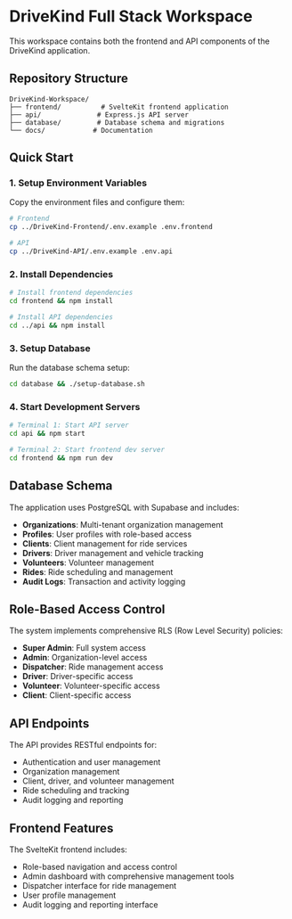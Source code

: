 # DriveKind Full Stack Workspace

This workspace contains both the frontend and API components of the DriveKind application.

## Repository Structure

```
DriveKind-Workspace/
├── frontend/          # SvelteKit frontend application
├── api/              # Express.js API server
├── database/         # Database schema and migrations
└── docs/            # Documentation
```

## Quick Start

### 1. Setup Environment Variables

Copy the environment files and configure them:

```bash
# Frontend
cp ../DriveKind-Frontend/.env.example .env.frontend

# API
cp ../DriveKind-API/.env.example .env.api
```

### 2. Install Dependencies

```bash
# Install frontend dependencies
cd frontend && npm install

# Install API dependencies  
cd ../api && npm install
```

### 3. Setup Database

Run the database schema setup:

```bash
cd database && ./setup-database.sh
```

### 4. Start Development Servers

```bash
# Terminal 1: Start API server
cd api && npm start

# Terminal 2: Start frontend dev server
cd frontend && npm run dev
```

## Database Schema

The application uses PostgreSQL with Supabase and includes:

- **Organizations**: Multi-tenant organization management
- **Profiles**: User profiles with role-based access
- **Clients**: Client management for ride services
- **Drivers**: Driver management and vehicle tracking
- **Volunteers**: Volunteer management
- **Rides**: Ride scheduling and management
- **Audit Logs**: Transaction and activity logging

## Role-Based Access Control

The system implements comprehensive RLS (Row Level Security) policies:

- **Super Admin**: Full system access
- **Admin**: Organization-level access
- **Dispatcher**: Ride management access
- **Driver**: Driver-specific access
- **Volunteer**: Volunteer-specific access
- **Client**: Client-specific access

## API Endpoints

The API provides RESTful endpoints for:

- Authentication and user management
- Organization management
- Client, driver, and volunteer management
- Ride scheduling and tracking
- Audit logging and reporting

## Frontend Features

The SvelteKit frontend includes:

- Role-based navigation and access control
- Admin dashboard with comprehensive management tools
- Dispatcher interface for ride management
- User profile management
- Audit logging and reporting interface

